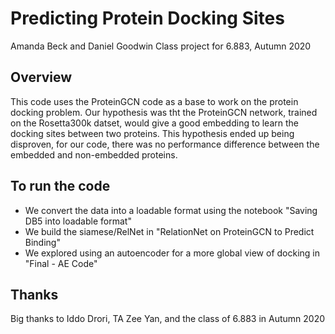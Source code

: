 # Predicting Protein Docking Sites
Amanda Beck and Daniel Goodwin
Class project for 6.883, Autumn 2020

## Overview
This code uses the ProteinGCN code as a base to work on the protein docking problem. Our hypothesis was tht the ProteinGCN network, trained on the Rosetta300k datset, would give a good embedding to learn the docking sites between two proteins. This hypothesis ended up being disproven, for our code, there was no performance difference between the embedded and non-embedded proteins.

## To run the code
- We convert the data into a loadable format using the notebook "Saving DB5 into loadable format"
- We build the siamese/RelNet in "RelationNet on ProteinGCN to Predict Binding"
- We explored using an autoencoder for a more global view of docking in "Final - AE Code"

## Thanks
Big thanks to Iddo Drori, TA Zee Yan, and the class of 6.883 in Autumn 2020

